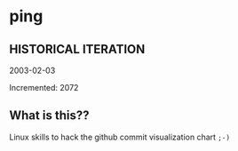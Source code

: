 # ping

## HISTORICAL ITERATION
2003-02-03

Incremented: 2072

## What is this?? 
Linux skills to hack the github commit visualization chart `;-)`

